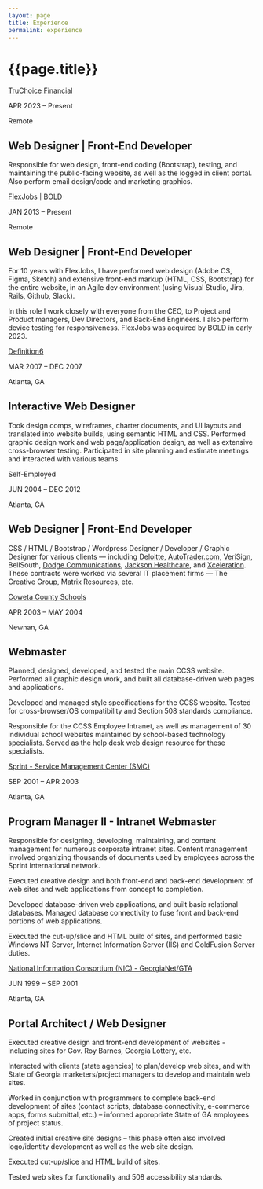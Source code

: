 ```yaml
---
layout: page
title: Experience
permalink: experience
---
```


<div class="container w-full md:max-w-4xl mx-auto">
  <div class="flex flex-wrap text-sm">
    <div class="w-full">
      <div class="bg-white border shadow-md p-3 md:py-5 md:px-10 h-full">
      <h1 class="uppercase text-center font-semibold text-gray-500 text-lg mb-5">{{page.title}}</h1>
      <div class="grid grid-cols-12 gap-x-4 gap-y-2 md:gap-y-8">
        <div class="col-start-1 col-end-12 md:col-start-1 md:col-end-4 md:border-e">
          <p><a class="text-base font-semibold text-primary-500 hover:text-amber-600 underline decoration-amber-200 underline-offset-2" href="https://truchoicefinancial.com" target="_blank">TruChoice Financial</a><i class="fa-solid fa-up-right-from-square fa-sm text-gray-400 ms-1"></i></p>
          <p class="text-gray-400 text-sm">APR 2023 &ndash; Present</p>
          <p class="text-gray-400 text-xs">Remote</p>
        </div> <!-- left -->
        <div class="col-start-1 col-end-12 md:col-start-4 md:col-end-12">
          <h2 class="text-base md:text-lg font-semibold">Web Designer | Front-End Developer</h2>
          <p>Responsible for web design, front-end coding (Bootstrap), testing, and maintaining the public-facing website, as well as the logged in client portal. Also perform email design/code and marketing graphics.</p>  
        </div> <!-- right -->
        <div class="col-start-1 col-end-12 md:col-start-1 md:col-end-4 md:border-e mt-5 md:mt-0">
          <p><a class="text-base font-semibold text-primary-500 hover:text-amber-600 underline decoration-amber-200 underline-offset-2" href="https://www.flexjobs.com/tour" target="_blank">FlexJobs</a><i class="fa-solid fa-up-right-from-square fa-sm text-gray-400 ms-1"></i> | <a class="text-base font-semibold text-primary-500 hover:text-amber-600 underline decoration-amber-200 underline-offset-2" href="https://www.bold.com/" target="_blank">BOLD</a><i class="fa-solid fa-up-right-from-square fa-sm text-gray-400 ms-1"></i></p>
          <p class="text-gray-400 text-sm">JAN 2013 &ndash; Present</p>
          <p class="text-gray-400 text-xs">Remote</p>
        </div> <!-- left -->
        <div class="col-start-1 col-end-12 md:col-start-4 md:col-end-12">
          <h2 class="text-base md:text-lg font-semibold">Web Designer | Front-End Developer</h2>
          <p class="mb-1">For 10 years with FlexJobs, I have performed web design (Adobe CS, Figma, Sketch) and extensive front-end markup (HTML, CSS, Bootstrap) for the entire website, in an Agile dev environment (using Visual Studio, Jira, Rails, Github, Slack).</p>
          <p>In this role I work closely with everyone from the CEO, to Project and Product managers, Dev Directors, and Back-End Engineers.  I also perform device testing for responsiveness. FlexJobs was acquired by BOLD in early 2023.</p>  
        </div> <!-- right -->
        <div class="col-start-1 col-end-12 md:col-start-1 md:col-end-4 md:border-e mt-5 md:mt-0">
          <p><a class="text-base font-semibold text-primary-500 hover:text-amber-600 underline decoration-amber-200 underline-offset-2" href="https://definition6.com/" target="_blank">Definition6</a><i class="fa-solid fa-up-right-from-square fa-sm text-gray-400 ms-1"></i></p>
          <p class="text-gray-400 text-sm">MAR 2007 &ndash; DEC 2007</p>
          <p class="text-gray-400 text-xs">Atlanta, GA</p>
        </div> <!-- left -->
        <div class="col-start-1 col-end-12 md:col-start-4 md:col-end-12">
          <h2 class="text-base md:text-lg font-semibold">Interactive Web Designer</h2>
          <p>Took design comps, wireframes, charter documents, and UI layouts and translated into website builds, using semantic HTML and CSS. Performed graphic design work and web page/application design, as well as extensive cross-browser testing. Participated in site planning and estimate meetings and interacted with various teams.</p>  
        </div> <!-- right -->
        <div class="col-start-1 col-end-12 md:col-start-1 md:col-end-4 md:border-e mt-5 md:mt-0">
          <p class="text-base font-semibold text-primary-500">Self-Employed</p>
          <p class="text-gray-400 text-sm">JUN 2004 &ndash; DEC 2012</p>
          <p class="text-gray-400 text-xs">Atlanta, GA</p>
        </div> <!-- left -->        
        <div class="col-start-1 col-end-12 md:col-start-4 md:col-end-12">
          <h2 class="text-base md:text-lg font-semibold">Web Designer | Front-End Developer</h2>
          <p>CSS / HTML / Bootstrap / Wordpress Designer / Developer / Graphic Designer for various clients — including <a class="text-amber-500 hover:text-amber-600 underline decoration-amber-200 underline-offset-2" href="https://www2.deloitte.com/us/en.html" target="_blank">Deloitte</a>, <a class="text-amber-500 hover:text-amber-600 underline decoration-amber-200 underline-offset-2" href="https://www.autotrader.com/" target="_blank">AutoTrader.com</a>, <a class="text-amber-500 hover:text-amber-600 underline decoration-amber-200 underline-offset-2" href="https://www.verisign.com/" target="_blank">VeriSign</a>, BellSouth, <a class="text-amber-500 hover:text-amber-600 underline decoration-amber-200 underline-offset-2" href="https://mergeworld.com/" target="_blank">Dodge Communications</a>, <a class="text-amber-500 hover:text-amber-600 underline decoration-amber-200 underline-offset-2" href="https://jacksonhealthcare.com/" target="_blank">Jackson Healthcare</a>, and <a class="text-amber-500 hover:text-amber-600 underline decoration-amber-200 underline-offset-2" href="https://xceleration.com/" target="_blank">Xceleration</a>. These contracts were worked via several IT placement firms — The Creative Group, Matrix Resources, etc.</p> 
        </div> <!-- right -->
        <div class="col-start-1 col-end-12 md:col-start-1 md:col-end-4 md:border-e mt-5 md:mt-0">
          <p><a class="text-base font-semibold text-primary-500 hover:text-amber-600 underline decoration-amber-200 underline-offset-2" href="https://www.cowetaschools.net/en-US" target="_blank">Coweta County Schools</a><i class="fa-solid fa-up-right-from-square fa-sm text-gray-400 ms-1"></i></p>
          <p class="text-gray-400 text-sm">APR 2003 &ndash; MAY 2004</p>
          <p class="text-gray-400 text-xs">Newnan, GA</p>
        </div> <!-- left -->
        <div class="col-start-1 col-end-12 md:col-start-4 md:col-end-12">
          <h2 class="text-base md:text-lg font-semibold">Webmaster</h2>
          <p class="mb-1">Planned, designed, developed, and tested the main CCSS website. Performed all graphic design work, and built all database-driven web pages and applications.</p>
          <p class="mb-1">Developed and managed style specifications for the CCSS website. Tested for cross-browser/OS compatibility and Section 508 standards compliance.</p>
          <p>Responsible for the CCSS Employee Intranet, as well as management of 30 individual school websites maintained by school-based technology specialists. Served as the help desk web design resource for these specialists.</p>  
        </div> <!-- right -->
        <div class="col-start-1 col-end-12 md:col-start-1 md:col-end-4 md:border-e mt-5 md:mt-0">
          <p><a class="text-base font-semibold text-primary-500 hover:text-amber-600 underline decoration-amber-200 underline-offset-2" href="https://www.t-mobile.com/" target="_blank">Sprint - Service Management Center (SMC)</a><i class="fa-solid fa-up-right-from-square fa-sm text-gray-400 ms-1"></i></p>
          <p class="text-gray-400 text-sm">SEP 2001 &ndash; APR 2003</p>
          <p class="text-gray-400 text-xs">Atlanta, GA</p>
        </div> <!-- left -->
        <div class="col-start-1 col-end-12 md:col-start-4 md:col-end-12">
          <h2 class="text-base md:text-lg font-semibold">Program Manager II - Intranet Webmaster</h2>
          <p class="mb-1">Responsible for designing, developing, maintaining, and content management for numerous corporate intranet sites. Content management involved organizing thousands of documents used by employees across the Sprint International network.</p>
          <p class="mb-1">Executed creative design and both front-end and back-end development of web sites and web applications from concept to completion.</p>
          <p class="mb-1">Developed database-driven web applications, and built basic relational databases. Managed database connectivity to fuse front and back-end portions of web applications.</p>
          <p>Executed the cut-up/slice and HTML build of sites, and performed basic Windows NT Server, Internet Information Server (IIS) and ColdFusion Server duties.</p>  
        </div> <!-- right -->
        <div class="col-start-1 col-end-12 md:col-start-1 md:col-end-4 md:border-e mt-5 md:mt-0">
          <p><a class="text-base font-semibold text-primary-500 hover:text-amber-600 underline decoration-amber-200 underline-offset-2" href="https://en.wikipedia.org/wiki/NIC_Inc." target="_blank">National Information Consortium (NIC) - GeorgiaNet/GTA</a><i class="fa-solid fa-up-right-from-square fa-sm text-gray-400 ms-1"></i></p>
          <p class="text-gray-400 text-sm">JUN 1999 &ndash; SEP 2001</p>
          <p class="text-gray-400 text-xs">Atlanta, GA</p>
        </div> <!-- left -->
        <div class="col-start-1 col-end-12 md:col-start-4 md:col-end-12">
          <h2 class="text-base md:text-lg font-semibold">Portal Architect / Web Designer</h2>
          <p class="mb-1">Executed creative design and front-end development of websites - including sites for Gov. Roy Barnes, Georgia Lottery, etc.</p>
          <p class="mb-1">Interacted with clients (state agencies) to plan/develop web sites, and with State of Georgia marketers/project managers to develop and maintain web sites.</p>
          <p class="mb-1">Worked in conjunction with programmers to complete back-end development of sites (contact scripts, database connectivity, e-commerce apps, forms submittal, etc.) – informed appropriate State of GA employees of project status.</p>
          <p class="mb-1">Created initial creative site designs – this phase often also involved logo/identity development as well as the web site design.</p>
          <p class="mb-1">Executed cut-up/slice and HTML build of sites.</p> 
          <p>Tested web sites for functionality and 508 accessibility standards.</p>  
        </div> <!-- right -->
      </div> <!-- grid -->
      </div> <!-- bg-white -->
    </div> <!-- w-full -->
  </div> <!-- flex -->
</div> <!-- container -->

